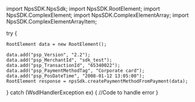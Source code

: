 import NpsSDK.NpsSdk;
import NpsSDK.RootElement;
import NpsSDK.ComplexElement;
import NpsSDK.ComplexElementArray;
import NpsSDK.ComplexElementArrayItem;

try {

    RootElement data = new RootElement();

    data.add("psp_Version", "2.2");
    data.add("psp_MerchantId", "sdk_test");
    data.add("psp_TransactionId", "65340022");
    data.add("psp_PaymentMethodTag", "Corporate card");
    data.add("psp_PosDateTime", "2008-01-12 13:05:00");
    RootElement response = npsSdk.createPaymentMethodFromPayment(data);

} catch (WsdlHandlerException ex) {
    //Code to handle error
}
